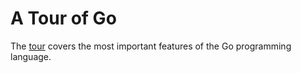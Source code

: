 # A Tour of Go
The [tour](https://tour.golang.org/list) covers the most important features of the Go programming language.
